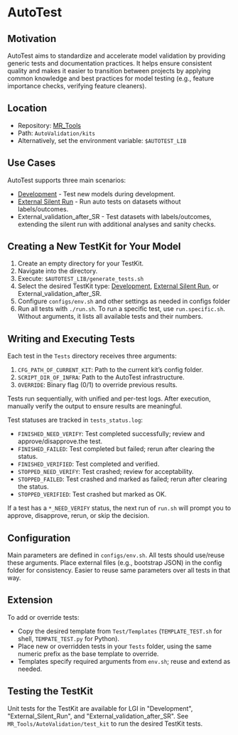 # AutoTest

## Motivation

AutoTest aims to standardize and accelerate model validation by providing generic tests and documentation practices. It helps ensure consistent quality and makes it easier to transition between projects by applying common knowledge and best practices for model testing (e.g., feature importance checks, verifying feature cleaners).

## Location

* Repository: [MR_Tools](https://github.com/Medial-EarlySign/MR_Tools)
* Path: `AutoValidation/kits`
* Alternatively, set the environment variable: `$AUTOTEST_LIB`

## Use Cases
AutoTest supports three main scenarios:

- [Development](Development%20kit) - Test new models during development.
- [External Silent Run](External%20Silent%20Run) - Run auto tests on datasets without labels/outcomes.
- External_validation_after_SR - Test datasets with labels/outcomes, extending the silent run with additional analyses and sanity checks.

## Creating a New TestKit for Your Model

1. Create an empty directory for your TestKit.
2. Navigate into the directory.
3. Execute: `$AUTOTEST_LIB/generate_tests.sh`
4. Select the desired TestKit type: [Development](Development%20kit), [External Silent Run](External%20Silent%20Run), or External_validation_after_SR.
5. Configure `configs/env.sh` and other settings as needed in configs folder
6. Run all tests with `./run.sh`. To run a specific test, use `run.specific.sh`. Without arguments, it lists all available tests and their numbers.


## Writing and Executing Tests
Each test in the `Tests` directory receives three arguments:

1. `CFG_PATH_OF_CURRENT_KIT`: Path to the current kit’s config folder.
2. `SCRIPT_DIR_OF_INFRA`: Path to the AutoTest infrastructure.
3. `OVERRIDE`: Binary flag (0/1) to override previous results.

Tests run sequentially, with unified and per-test logs. After execution, manually verify the output to ensure results are meaningful.

Test statuses are tracked in `tests_status.log`:

- `FINISHED_NEED_VERIFY`: Test completed successfully; review and approve/disapprove.the test. 
- `FINISHED_FAILED`: Test completed but failed; rerun after clearing the status.
- `FINISHED_VERIFIED`: Test completed and verified.
- `STOPPED_NEED_VERIFY`: Test crashed; review for acceptability.
- `STOPPED_FAILED`: Test crashed and marked as failed; rerun after clearing the status.
- `STOPPED_VERIFIED`: Test crashed but marked as OK.

If a test has a `*_NEED_VERIFY` status, the next run of `run.sh` will prompt you to approve, disapprove, rerun, or skip the decision.


## Configuration

Main parameters are defined in `configs/env.sh`. All tests should use/reuse these arguments. Place external files (e.g., bootstrap JSON) in the config folder for consistency.
Easier to reuse same parameters over all tests in that way.

## Extension
To add or override tests:

* Copy the desired template from `Test/Templates` (`TEMPLATE_TEST.sh` for shell, `TEMPATE_TEST.py` for Python).
* Place new or overridden tests in your `Tests` folder, using the same numeric prefix as the base template to override.
* Templates specify required arguments from `env.sh`; reuse and extend as needed.

## Testing the TestKit

Unit tests for the TestKit are available for LGI in "Development", "External_Silent_Run", and "External_validation_after_SR". See `MR_Tools/AutoValidation/test_kit` to run the desired TestKit tests.
